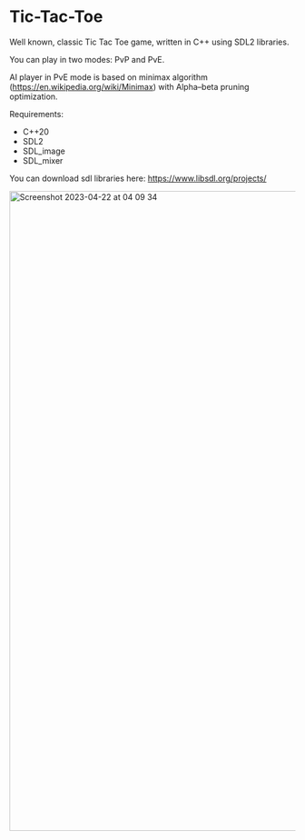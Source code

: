 # Tic-Tac-Toe

Well known, classic Tic Tac Toe game, written in C++ using SDL2 libraries. 

You can play in two modes: PvP and PvE. 

AI player in PvE mode is based on minimax algorithm (https://en.wikipedia.org/wiki/Minimax) with Alpha–beta pruning optimization.

Requirements:
- C++20
- SDL2
- SDL_image
- SDL_mixer

You can download sdl libraries here: https://www.libsdl.org/projects/

<img width="1126" alt="Screenshot 2023-04-22 at 04 09 34" src="https://user-images.githubusercontent.com/122737837/233757625-fefa4f1a-42fc-4a82-a7a9-65667f154504.png">
